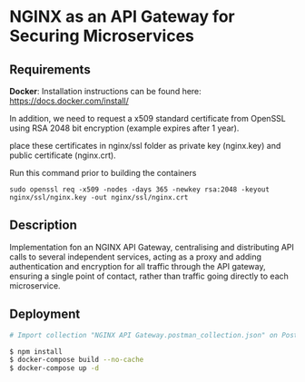 # NGINX as an API Gateway for Securing Microservices
## Requirements
**Docker**: Installation instructions can be found here: https://docs.docker.com/install/

In addition, we need to request a x509 standard certificate from OpenSSL using RSA 2048 bit encryption (example expires after 1 year). 

place these certificates in nginx/ssl folder as private key (nginx.key) and public certificate (nginx.crt).

Run this command prior to building the containers

`sudo openssl req -x509 -nodes -days 365 -newkey rsa:2048 -keyout nginx/ssl/nginx.key -out nginx/ssl/nginx.crt`

## Description
Implementation fon an NGINX API Gateway, centralising and distributing API calls to several independent services, acting as a proxy and adding authentication and encryption for all traffic through the API gateway, ensuring a single point of contact, rather than traffic going directly to each microservice.

## Deployment
```bash
# Import collection "NGINX API Gateway.postman_collection.json" on Postman or preferred client

$ npm install
$ docker-compose build --no-cache
$ docker-compose up -d
```